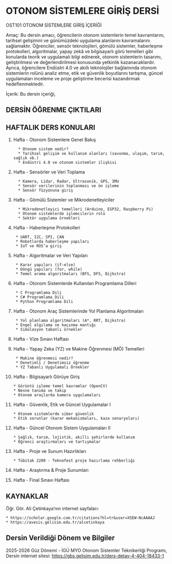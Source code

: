 # OTONOM SİSTEMLERE GİRİŞ DERSİ

OST101 OTONOM SİSTEMLERE GİRİŞ İÇERİĞİ

Amaç: Bu dersin amacı, öğrencilerin otonom sistemlerin temel kavramlarını, tarihsel gelişimini ve günümüzdeki uygulama alanlarını kavramalarını sağlamaktır. Öğrenciler, sensör teknolojileri, gömülü sistemler, haberleşme protokolleri, algoritmalar, yapay zekâ ve bilgisayarlı görü temelleri gibi konularda teorik ve uygulamalı bilgi edinerek, otonom sistemlerin tasarımı, geliştirilmesi ve değerlendirilmesi konusunda yetkinlik kazanacaklardır. Ayrıca, öğrencilere Endüstri 4.0 ve akıllı teknolojiler bağlamında otonom sistemlerin rolünü analiz etme, etik ve güvenlik boyutlarını tartışma, güncel uygulamaları inceleme ve proje geliştirme becerisi kazandırmak hedeflenmektedir.

İçerik: Bu dersin içeriği, 

## DERSİN ÖĞRENME ÇIKTILARI

## HAFTALIK DERS KONULARI

1. Hafta - Otonom Sistemlere Genel Bakış

         * Otonom sistem nedir?
         * Tarihsel gelişim ve kullanım alanları (savunma, ulaşım, tarım, sağlık vb.)
         * Endüstri 4.0 ve otonom sistemler ilişkisi
   
2. Hafta - Sensörler ve Veri Toplama

         * Kamera, Lidar, Radar, Ultrasonik, GPS, IMU
         * Sensör verilerinin toplanması ve ön işleme
         * Sensör füzyonuna giriş

3. Hafta - Gömülü Sistemler ve Mikrodenetleyiciler

         * Mikrodenetleyici temelleri (Arduino, ESP32, Raspberry Pi)
         * Otonom sistemlerde işlemcilerin rolü
         * Sektör uygulama örnekleri

4. Hafta - Haberleşme Protokolleri

        * UART, I2C, SPI, CAN
        * Robotlarda haberleşme yapıları
        * IoT ve ROS’a giriş

5. Hafta - Algoritmalar ve Veri Yapıları

        * Karar yapıları (if-else)
        * Döngü yapıları (for, while)
        * Temel arama algoritmaları (BFS, DFS, Dijkstra)

6. Hafta - Otonom Sistemlerde Kullanılan Programlama Dilleri

        * C Programlama Dili
        * C# Programlama Dili
        * Python Programlama Dili

7. Hafta - Otonom Araç Sistemlerinde Yol Planlama Algoritmaları

        * Yol planlama algoritmaları (A*, RRT, Dijkstra)
        * Engel algılama ve kaçınma mantığı
        * Simülasyon tabanlı örnekler

8. Hafta - Vize Sınavı Haftası

9. Hafta - Yapay Zeka (YZ) ve Makine Öğrenmesi (MÖ) Temelleri

        * Makine öğrenmesi nedir?
        * Denetimli / Denetimsiz öğrenme
        * YZ Tabanlı Uygulamalı Örnekler 

10. Hafta - Bilgisayarlı Görüye Giriş

        * Görüntü işleme temel kavramlar (OpenCV)
        * Nesne tanıma ve takip
        * Otonom araçlarda kamera uygulamaları

11. Hafta - Güvenlik, Etik ve Güncel Uygulamalar I

        * Otonom sistemlerde siber güvenlik
        * Etik sorunlar (karar mekanizmaları, kaza senaryoları)

12. Hafta - Güncel Otonom Sistem Uygulamaları II

        * Sağlık, tarım, lojistik, akıllı şehirlerde kullanım
        * Öğrenci araştırmaları ve tartışmalar

13. Hafta - Proje ve Sunum Hazırlıkları

        * Tübitak 2209 - Teknofest proje hazırlama rehberliği

14. Hafta - Araştırma & Proje Sunumları 

15. Hafta - Final Sınavı Haftası

## KAYNAKLAR

Öğr. Gör. Ali Çetinkaya’nın internet sayfaları:    
   
    * https://scholar.google.com.tr/citations?hl=tr&user=XSEW-NcAAAAJ      
    * https://avesis.gelisim.edu.tr/alcetinkaya       

## Dersin Verildiği Dönem ve Bilgiler    

2025-2026 Güz Dönemi - İGÜ MYO Otonom Sistemler Teknikerliği Programı, Dersin internet sitesi: https://gbs.gelisim.edu.tr/ders-detay-4-404-18433-1
